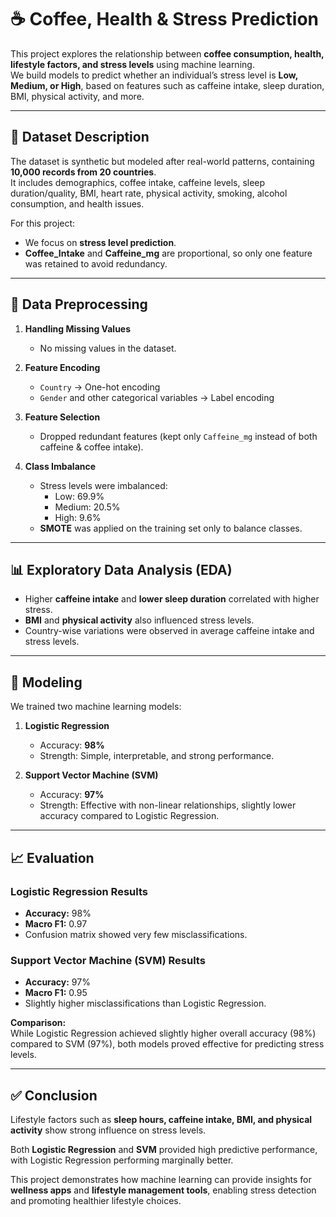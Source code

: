 # ☕ Coffee, Health & Stress Prediction

This project explores the relationship between **coffee consumption, health, lifestyle factors, and stress levels** using machine learning.  
We build models to predict whether an individual’s stress level is **Low, Medium, or High**, based on features such as caffeine intake, sleep duration, BMI, physical activity, and more.  

---

## 📖 Dataset Description

The dataset is synthetic but modeled after real-world patterns, containing **10,000 records from 20 countries**.  
It includes demographics, coffee intake, caffeine levels, sleep duration/quality, BMI, heart rate, physical activity, smoking, alcohol consumption, and health issues.  

For this project:
- We focus on **stress level prediction**.
- **Coffee_Intake** and **Caffeine_mg** are proportional, so only one feature was retained to avoid redundancy.

---

## 🧹 Data Preprocessing

1. **Handling Missing Values**  
   - No missing values in the dataset.  

2. **Feature Encoding**  
   - `Country` → One-hot encoding  
   - `Gender` and other categorical variables → Label encoding  

3. **Feature Selection**  
   - Dropped redundant features (kept only `Caffeine_mg` instead of both caffeine & coffee intake).  

4. **Class Imbalance**  
   - Stress levels were imbalanced:  
     - Low: 69.9%  
     - Medium: 20.5%  
     - High: 9.6%  
   - **SMOTE** was applied on the training set only to balance classes.

---

## 📊 Exploratory Data Analysis (EDA)

- Higher **caffeine intake** and **lower sleep duration** correlated with higher stress.  
- **BMI** and **physical activity** also influenced stress levels.  
- Country-wise variations were observed in average caffeine intake and stress levels.  

---

## 🤖 Modeling

We trained two machine learning models:

1. **Logistic Regression**  
   - Accuracy: **98%**  
   - Strength: Simple, interpretable, and strong performance.  

2. **Support Vector Machine (SVM)**  
   - Accuracy: **97%**  
   - Strength: Effective with non-linear relationships, slightly lower accuracy compared to Logistic Regression.  

---

## 📈 Evaluation

### Logistic Regression Results
- **Accuracy:** 98%  
- **Macro F1:** 0.97  
- Confusion matrix showed very few misclassifications.  

### Support Vector Machine (SVM) Results
- **Accuracy:** 97%  
- **Macro F1:** 0.95  
- Slightly higher misclassifications than Logistic Regression.  

**Comparison:**  
While Logistic Regression achieved slightly higher overall accuracy (98%) compared to SVM (97%), both models proved effective for predicting stress levels.

---

## ✅ Conclusion

Lifestyle factors such as **sleep hours, caffeine intake, BMI, and physical activity** show strong influence on stress levels.  

Both **Logistic Regression** and **SVM** provided high predictive performance, with Logistic Regression performing marginally better.  

This project demonstrates how machine learning can provide insights for **wellness apps** and **lifestyle management tools**, enabling stress detection and promoting healthier lifestyle choices.  
